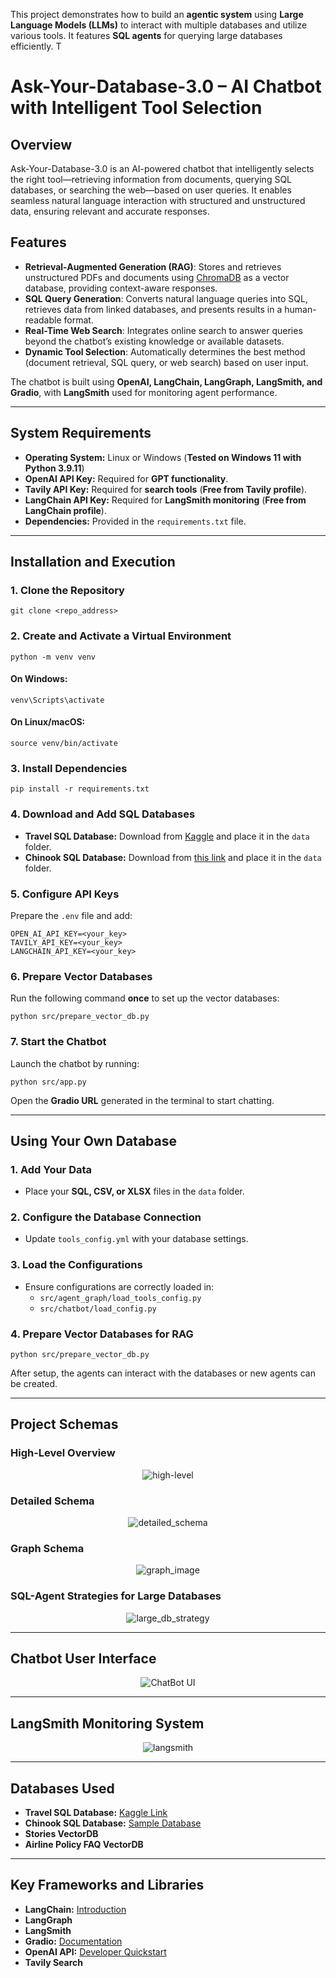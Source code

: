 This project demonstrates how to build an **agentic system** using **Large Language Models (LLMs)** to interact with multiple databases and utilize various tools. It features **SQL agents** for querying large databases efficiently. T

# Ask-Your-Database-3.0 – AI Chatbot with Intelligent Tool Selection  

## Overview  
Ask-Your-Database-3.0 is an AI-powered chatbot that intelligently selects the right tool—retrieving information from documents, querying SQL databases, or searching the web—based on user queries. It enables seamless natural language interaction with structured and unstructured data, ensuring relevant and accurate responses.  

## Features  
- **Retrieval-Augmented Generation (RAG)**: Stores and retrieves unstructured PDFs and documents using [ChromaDB](https://github.com/chroma-core/chroma) as a vector database, providing context-aware responses.  
- **SQL Query Generation**: Converts natural language queries into SQL, retrieves data from linked databases, and presents results in a human-readable format.  
- **Real-Time Web Search**: Integrates online search to answer queries beyond the chatbot’s existing knowledge or available datasets.  
- **Dynamic Tool Selection**: Automatically determines the best method (document retrieval, SQL query, or web search) based on user input.  

The chatbot is built using **OpenAI, LangChain, LangGraph, LangSmith, and Gradio**, with **LangSmith** used for monitoring agent performance.

---

## System Requirements
- **Operating System:** Linux or Windows (**Tested on Windows 11 with Python 3.9.11**)
- **OpenAI API Key:** Required for **GPT functionality**.
- **Tavily API Key:** Required for **search tools** (**Free from Tavily profile**).
- **LangChain API Key:** Required for **LangSmith monitoring** (**Free from LangChain profile**).
- **Dependencies:** Provided in the `requirements.txt` file.

---

## Installation and Execution

### **1. Clone the Repository**
```
git clone <repo_address>
```

### **2. Create and Activate a Virtual Environment**
```
python -m venv venv
```

#### **On Windows:**
```
venv\Scripts\activate
```

#### **On Linux/macOS:**
```
source venv/bin/activate
```

### **3. Install Dependencies**
```
pip install -r requirements.txt
```

### **4. Download and Add SQL Databases**
- **Travel SQL Database:** Download from [Kaggle](https://www.kaggle.com/code/mpwolke/airlines-sqlite) and place it in the `data` folder.
- **Chinook SQL Database:** Download from [this link](https://database.guide/2-sample-databases-sqlite/) and place it in the `data` folder.

### **5. Configure API Keys**
Prepare the `.env` file and add:
```
OPEN_AI_API_KEY=<your_key>
TAVILY_API_KEY=<your_key>
LANGCHAIN_API_KEY=<your_key>
```

### **6. Prepare Vector Databases**
Run the following command **once** to set up the vector databases:
```
python src/prepare_vector_db.py
```

### **7. Start the Chatbot**
Launch the chatbot by running:
```
python src/app.py
```

Open the **Gradio URL** generated in the terminal to start chatting.

---

## Using Your Own Database

### **1. Add Your Data**
- Place your **SQL, CSV, or XLSX** files in the `data` folder.

### **2. Configure the Database Connection**
- Update `tools_config.yml` with your database settings.

### **3. Load the Configurations**
- Ensure configurations are correctly loaded in:
  - `src/agent_graph/load_tools_config.py`
  - `src/chatbot/load_config.py`

### **4. Prepare Vector Databases for RAG**
```
python src/prepare_vector_db.py
```

After setup, the agents can interact with the databases or new agents can be created.

---

## Project Schemas

### **High-Level Overview**
<div align="center">
  <img src="images/high-level.png" alt="high-level">
</div>

### **Detailed Schema**
<div align="center">
  <img src="images/detailed_schema.png" alt="detailed_schema">
</div>

### **Graph Schema**
<div align="center">
  <img src="images/graph_image.png" alt="graph_image">
</div>

### **SQL-Agent Strategies for Large Databases**
<div align="center">
  <img src="images/large_db_strategy.png" alt="large_db_strategy">
</div>

---

## Chatbot User Interface
<div align="center">
  <img src="images/UI.png" alt="ChatBot UI">
</div>

---

## LangSmith Monitoring System
<div align="center">
  <img src="images/langsmith.png" alt="langsmith">
</div>

---

## Databases Used
- **Travel SQL Database:** [Kaggle Link](https://www.kaggle.com/code/mpwolke/airlines-sqlite)
- **Chinook SQL Database:** [Sample Database](https://database.guide/2-sample-databases-sqlite/)
- **Stories VectorDB**
- **Airline Policy FAQ VectorDB**

---

## Key Frameworks and Libraries
- **LangChain:** [Introduction](https://python.langchain.com/docs/get_started/introduction)
- **LangGraph**
- **LangSmith**
- **Gradio:** [Documentation](https://www.gradio.app/docs/interface)
- **OpenAI API:** [Developer Quickstart](https://platform.openai.com/docs/quickstart?context=python)
- **Tavily Search**

